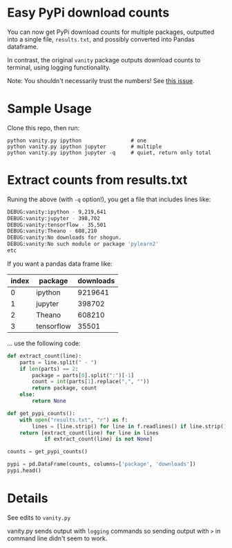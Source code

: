 # Easy PyPi download counts

You can now get PyPi download counts for multiple packages, outputted into a
single file, `results.txt`, and possibly converted into Pandas dataframe.

In contrast, the original `vanity` package outputs download counts to terminal, using logging
functionality. 

Note: You shouldn't necessarily trust the numbers!
See [this issue](https://github.com/aclark4life/vanity/issues/22).

# Sample Usage

Clone this repo, then run:

	python vanity.py ipython				# one
	python vanity.py ipython jupyter		# multiple
	python vanity.py ipython jupyter -q		# quiet, return only total


# Extract counts from results.txt

Runing the above (with `-q` option!), you get a file that includes lines like:

```bash
DEBUG:vanity:ipython - 9,219,641
DEBUG:vanity:jupyter - 398,702
DEBUG:vanity:tensorflow - 35,501
DEBUG:vanity:Theano - 608,210
DEBUG:vanity:No downloads for shogun.
DEBUG:vanity:No such module or package 'pylearn2'
etc
```

If you want a pandas data frame like:

| index   | package    | downloads |
|---------|------------|---------|
| 0       | ipython    | 9219641 |
| 1       | jupyter    | 398702  |
| 2       | Theano     | 608210  |
| 3       | tensorflow | 35501   |



... use the following code:


```python
def extract_count(line):
    parts = line.split(" - ")
    if len(parts) == 2:
        package = parts[0].split(":")[-1]
        count = int(parts[1].replace(",", ""))
        return package, count
    else:
        return None

def get_pypi_counts():
    with open("results.txt", "r") as f:
        lines = [line.strip() for line in f.readlines() if line.strip()]
    return [extract_count(line) for line in lines
            if extract_count(line) is not None]

counts = get_pypi_counts()

pypi = pd.DataFrame(counts, columns=['package', 'downloads'])
pypi.head()
```


# Details

See edits to `vanity.py`

vanity.py sends output with `logging` commands so sending output with `>` in
command line didn't seem to work.
